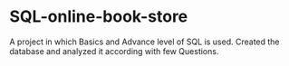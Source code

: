 # SQL-online-book-store
A project in which Basics and Advance level of SQL is used. Created the database and analyzed it according with few Questions.
